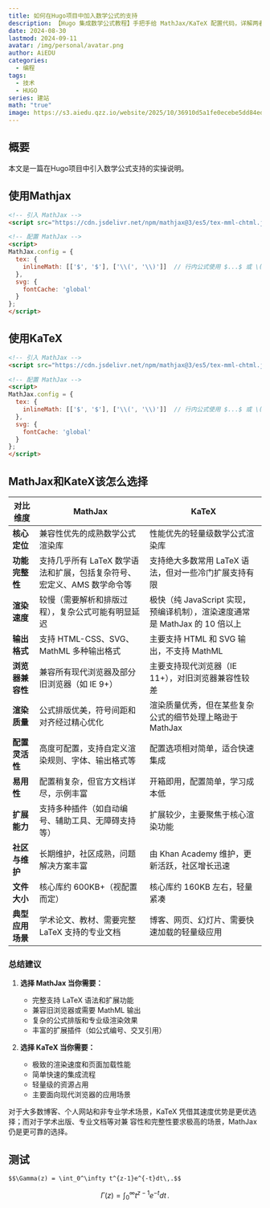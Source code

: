 ```yaml
---
title: 如何在Hugo项目中加入数学公式的支持
description: 【Hugo 集成数学公式教程】手把手给 MathJax/KaTeX 配置代码，详解两者优缺点：MathJax 兼容全，KaTeX 速度快，帮 Hugo 用户选对工具
date: 2024-08-30
lastmod: 2024-09-11
avatar: /img/personal/avatar.png
author: AiEDU
categories:
  - 编程
tags:
  - 技术
  - HUGO
series: 建站
math: "true"
image: https://s3.aiedu.qzz.io/website/2025/10/36910d5a1fe0ecebe5dd84ed56fe26cd.png
---
```


## 概要
本文是一篇在Hugo项目中引入数学公式支持的实操说明。
<!--more-->
## 使用Mathjax

```html
<!-- 引入 MathJax -->
<script src="https://cdn.jsdelivr.net/npm/mathjax@3/es5/tex-mml-chtml.js"></script>

<!-- 配置 MathJax -->
<script>
MathJax.config = {
  tex: {
    inlineMath: [['$', '$'], ['\\(', '\\)']]  // 行内公式使用 $...$ 或 \(...\)
  },
  svg: {
    fontCache: 'global'
  }
};
</script>
```

## 使用KaTeX

```html
<!-- 引入 MathJax -->
<script src="https://cdn.jsdelivr.net/npm/mathjax@3/es5/tex-mml-chtml.js"></script>

<!-- 配置 MathJax -->
<script>
MathJax.config = {
  tex: {
    inlineMath: [['$', '$'], ['\\(', '\\)']]  // 行内公式使用 $...$ 或 \(...\)
  },
  svg: {
    fontCache: 'global'
  }
};
</script>
```

## MathJax和KateX该怎么选择

| 对比维度       | MathJax                                   | KaTeX                                              |
| ---------- | ----------------------------------------- | -------------------------------------------------- |
| **核心定位**   | 兼容性优先的成熟数学公式渲染库                           | 性能优先的轻量级数学公式渲染库                                    |
| **功能完整性**  | 支持几乎所有 LaTeX 数学语法和扩展，包括复杂符号、宏定义、AMS 数学命令等 | 支持绝大多数常用 LaTeX 语法，但对一些冷门扩展支持有限                     |
| **渲染速度**   | 较慢（需要解析和排版过程），复杂公式可能有明显延迟                 | 极快（纯 JavaScript 实现，预编译机制），渲染速度通常是 MathJax 的 10 倍以上 |
| **输出格式**   | 支持 HTML-CSS、SVG、MathML 多种输出格式             | 主要支持 HTML 和 SVG 输出，不支持 MathML                      |
| **浏览器兼容性** | 兼容所有现代浏览器及部分旧浏览器（如 IE 9+）                 | 主要支持现代浏览器（IE 11+），对旧浏览器兼容性较差                       |
| **渲染质量**   | 公式排版优美，符号间距和对齐经过精心优化                      | 渲染质量优秀，但在某些复杂公式的细节处理上略逊于 MathJax                   |
| **配置灵活性**  | 高度可配置，支持自定义渲染规则、字体、输出格式等                  | 配置选项相对简单，适合快速集成                                    |
| **易用性**    | 配置稍复杂，但官方文档详尽，示例丰富                        | 开箱即用，配置简单，学习成本低                                    |
| **扩展能力**   | 支持多种插件（如自动编号、辅助工具、无障碍支持等）                 | 扩展较少，主要聚焦于核心渲染功能                                   |
| **社区与维护**  | 长期维护，社区成熟，问题解决方案丰富                        | 由 Khan Academy 维护，更新活跃，社区增长迅速                      |
| **文件大小**   | 核心库约 600KB+（视配置而定）                        | 核心库约 160KB 左右，轻量紧凑                                 |
| **典型应用场景** | 学术论文、教材、需要完整 LaTeX 支持的专业文档                | 博客、网页、幻灯片、需要快速加载的轻量级应用                             |

### 总结建议

1. **选择 MathJax 当你需要：**
    
    - 完整支持 LaTeX 语法和扩展功能
    - 兼容旧浏览器或需要 MathML 输出
    - 复杂的公式排版和专业级渲染效果
    - 丰富的扩展插件（如公式编号、交叉引用）
2. **选择 KaTeX 当你需要：**
    
    - 极致的渲染速度和页面加载性能
    - 简单快速的集成流程
    - 轻量级的资源占用
    - 主要面向现代浏览器的应用场景

  

对于大多数博客、个人网站和非专业学术场景，KaTeX 凭借其速度优势是更优选择；而对于学术出版、专业文档等对兼 容性和完整性要求极高的场景，MathJax 仍是更可靠的选择。

## 测试

```html
$$\Gamma(z) = \int_0^\infty t^{z-1}e^{-t}dt\,.$$
```

$$\Gamma(z) = \int_0^\infty t^{z-1}e^{-t}dt\,.$$